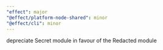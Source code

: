 ```yaml
---
"effect": major
"@effect/platform-node-shared": minor
"@effect/cli": minor
---
```


depreciate Secret module in favour of the Redacted module
